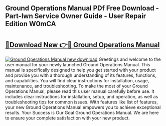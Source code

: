 ## Ground Operations Manual PDf Free Download - Part-lwn Service Owner Guide - User Repair Edition W0mCA

# <h2><a href="http://bc13121.oget.top/?id=Ground+Operations+Manual">🔗Download New 👉🔴 Ground Operations Manual</a></h2>

[![Ground Operations Manual new download](https://i.imgur.com/5g1atiW.png)](http://bc13121.oget.top/?id=Ground+Operations+Manual)
Greetings and welcome to the user manual for your newly launched Ground Operations Manual. This manual is specifically designed to help you get started with your product and provide you with a thorough understanding of its features, functions, and capabilities. You will find clear instructions for installation, usage, maintenance, and troubleshooting. To make the most of your Ground Operations Manual, please read this user manual carefully before use. It includes clear instructions for installation, setup, and operation, as well as troubleshooting tips for common issues. With features like list of features, your new Ground Operations Manual empowers you to achieve exceptional results. Your Success is Our Goal Ground Operations Manual. We are here to ensure your complete satisfaction with your new product.
